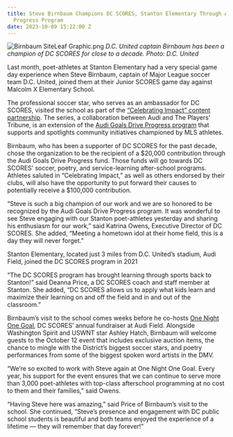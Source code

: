 ```yaml
---
title: Steve Birnbaum Champions DC SCORES, Stanton Elementary Through Audi Goals Drive
  Progress Program
date: 2023-10-09 15:22:00 Z
---
```


![Birnbaum SiteLeaf Graphic.png](/uploads/Birnbaum%20SiteLeaf%20Graphic.png)
*D.C. United captain Birnbaum has been a champion of DC SCORES for close to a decade. Photo: D.C. United*

Last month, poet-athletes at Stanton Elementary had a very special game day experience when Steve Birnbaum, captain of Major League soccer team D.C. United, joined them at their Junior SCORES game day against Malcolm X Elementary School. 

The professional soccer star, who serves as an ambassador for DC SCORES, visited the school as part of the [“Celebrating Impact” content partnership](https://projects.theplayerstribune.com/celebrating-impact/p/1). The series, a collaboration between Audi and The Players’ Tribune, is an extension of the [Audi Goals Drive Progress program](https://media.audiusa.com/en-us/releases/570) that supports and spotlights community initiatives championed by MLS athletes. 

Birnbaum, who has been a supporter of DC SCORES for the past decade, chose the organization to be the recipient of a $20,000 contribution through the Audi Goals Drive Progress fund. Those funds will go towards DC SCORES’ soccer, poetry, and service-learning after-school programs. Athletes saluted in “Celebrating Impact,” as well as others endorsed by their clubs, will also have the opportunity to put forward their causes to potentially receive a $100,000 contribution.  

“Steve is such a big champion of our work and we are so honored to be recognized by the Audi Goals Drive Progress program. It was wonderful to see Steve engaging with our Stanton poet-athletes yesterday and sharing his enthusiasm for our work,” said Katrina Owens, Executive Director of DC SCORES. She added, “Meeting a hometown idol at their home field, this is a day they will never forget.”

Stanton Elementary, located just 3 miles from D.C. United’s stadium, Audi Field, joined the DC SCORES program in 2021

“The DC SCORES program has brought learning through sports back to Stanton!” said Deanna Price, a DC SCORES coach and staff member at Stanton. She added, “DC SCORES allows us to apply what kids learn and maximize their learning on and off the field and in and out of the classroom.”

Birnbaum’s visit to the school comes weeks before he co-hosts [One Night One Goal](https://onog.dcscores.org/), DC SCORES’ annual fundraiser at Audi Field. Alongside Washington Spirit and USWNT star Ashley Hatch, Birnbaum will welcome guests to the October 12 event that includes exclusive auction items, the chance to mingle with the District’s biggest soccer stars, and poetry performances from some of the biggest spoken word artists in the DMV. 

“We’re so excited to work with Steve again at One Night One Goal. Every year, his support for the event ensures that we can continue to serve more than 3,000 poet-athletes with top-class afterschool programming at no cost to them and their families,” said Owens.

“Having Steve here was amazing,” said Price of Birnbaum’s visit to the school. She continued, “Steve’s presence and engagement with DC public school students is beautiful and both teams enjoyed the experience of a lifetime — they will remember that day forever!”